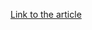 [Link to the article](https://kaspersky.com/about/press-releases/2014_nettraveler-gets-a-makeover-for-10th-anniversary)
